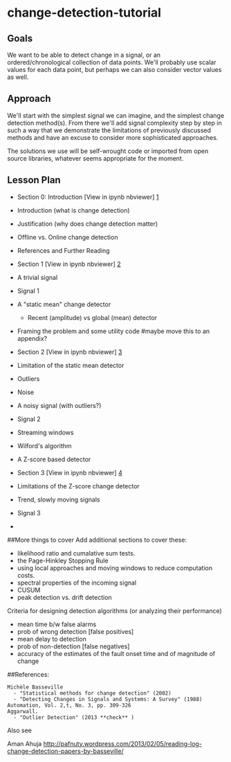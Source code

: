 change-detection-tutorial
=========================

## Goals

We want to be able to detect change in a signal, or an ordered/chronological collection of data points. We'll probably use scalar values for each data point, but perhaps we can also consider vector values as well. 

## Approach
We'll start with the simplest signal we can imagine, and the simplest change detection method(s). From there we'll add signal complexity step by step in such a way that we demonstrate the limitations of previously discussed methods and have an excuse to consider more sophisticated approaches. 

The solutions we use will be self-wrought code or imported from open source libraries, whatever seems appropriate for the moment. 

## Lesson Plan

* Section 0: Introduction 
[View in ipynb nbviewer] [1]

 * Introduction  (what is change detection)
 * Justification (why does change detection matter)
 * Offline vs. Online change detection
 * References and Further Reading



* Section 1
[View in ipynb nbviewer] [2]

 * A trivial signal
  * Signal 1
 * A "static mean" change detector
   * Recent (amplitude) vs global (mean) detector 
 * Framing the problem and some utility code  #maybe move this to an appendix?


* Section 2
[View in ipynb nbviewer] [3]

 * Limitation of the static mean detector
  * Outliers 
  * Noise
 * A noisy signal (with outliers?)
  * Signal 2
 * Streaming windows
 * Wilford's algorithm
 * A Z-score based detector


* Section 3 
[View in ipynb nbviewer] [4] 

 * Limitations of the Z-score change detector
 * Trend, slowly moving signals
  * Signal 3
 * 


[1]: http://nbviewer.ipython.org/github/amanahuja/change-detection-tutorial/blob/master/ipynb/section_00_Introduction.ipynb
[2]: http://nbviewer.ipython.org/github/amanahuja/change-detection-tutorial/blob/master/ipynb/section_01_Trivial.ipynb
[3]: http://nbviewer.ipython.org/github/amanahuja/change-detection-tutorial/blob/master/ipynb/section_02_Windows.ipynb
[4]: http://nbviewer.ipython.org/github/amanahuja/change-detection-tutorial/blob/master/ipynb/section_tmp_all.ipynb

##More things to cover
Add additional sections to cover these:

 - likelihood ratio and cumalative sum tests. 
 - the Page-Hinkley Stopping Rule
 - using local approaches and moving windows to reduce computation costs. 
 - spectral properties of the incoming signal
 - CUSUM
 - peak detection vs. drift detection

Criteria for designing detection algorithms
(or analyzing their performance)
 - mean time b/w false alarms
 - prob of wrong detection [false positives]
 - mean delay to detection 
 - prob of non-detection [false negatives] 
 - accuracy of the estimates of the fault onset time and of magnitude of change


  

##References: 
    
    Michèle Basseville
      - "Statistical methods for change detection" (2002)
      - "Detecting Changes in Signals and Systems: A Survey" (1988) Automation, Vol. 2,t, No. 3, pp. 309-326
    Aggarwall. 
      - "Outlier Detection" (2013 **check** )

Also see 

Aman Ahuja
http://pafnuty.wordpress.com/2013/02/05/reading-log-change-detection-papers-by-basseville/

